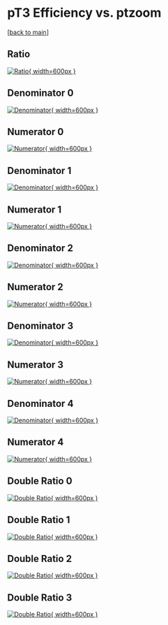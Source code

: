 # pT3 Efficiency vs. ptzoom

[[back to main](./)]



## Ratio

[![Ratio](../mtv/var/pT3_base_0_1_eff_ptzoom.png){ width=600px }](../mtv/var/pT3_base_0_1_eff_ptzoom.pdf)

## Denominator 0

[![Denominator](../mtv/den/pT3_base_0_1_eff_ptzoom_den0.png){ width=600px }](../mtv/den/pT3_base_0_1_eff_ptzoom_den0.pdf)

## Numerator 0

[![Numerator](../mtv/num/pT3_base_0_1_eff_ptzoom_num0.png){ width=600px }](../mtv/num/pT3_base_0_1_eff_ptzoom_num0.pdf)

## Denominator 1

[![Denominator](../mtv/den/pT3_base_0_1_eff_ptzoom_den1.png){ width=600px }](../mtv/den/pT3_base_0_1_eff_ptzoom_den1.pdf)

## Numerator 1

[![Numerator](../mtv/num/pT3_base_0_1_eff_ptzoom_num1.png){ width=600px }](../mtv/num/pT3_base_0_1_eff_ptzoom_num1.pdf)

## Denominator 2

[![Denominator](../mtv/den/pT3_base_0_1_eff_ptzoom_den2.png){ width=600px }](../mtv/den/pT3_base_0_1_eff_ptzoom_den2.pdf)

## Numerator 2

[![Numerator](../mtv/num/pT3_base_0_1_eff_ptzoom_num2.png){ width=600px }](../mtv/num/pT3_base_0_1_eff_ptzoom_num2.pdf)

## Denominator 3

[![Denominator](../mtv/den/pT3_base_0_1_eff_ptzoom_den3.png){ width=600px }](../mtv/den/pT3_base_0_1_eff_ptzoom_den3.pdf)

## Numerator 3

[![Numerator](../mtv/num/pT3_base_0_1_eff_ptzoom_num3.png){ width=600px }](../mtv/num/pT3_base_0_1_eff_ptzoom_num3.pdf)

## Denominator 4

[![Denominator](../mtv/den/pT3_base_0_1_eff_ptzoom_den4.png){ width=600px }](../mtv/den/pT3_base_0_1_eff_ptzoom_den4.pdf)

## Numerator 4

[![Numerator](../mtv/num/pT3_base_0_1_eff_ptzoom_num4.png){ width=600px }](../mtv/num/pT3_base_0_1_eff_ptzoom_num4.pdf)

## Double Ratio 0

[![Double Ratio](../mtv/ratio/pT3_base_0_1_eff_ptzoom_ratio0.png){ width=600px }](../mtv/ratio/pT3_base_0_1_eff_ptzoom_ratio0.pdf)

## Double Ratio 1

[![Double Ratio](../mtv/ratio/pT3_base_0_1_eff_ptzoom_ratio1.png){ width=600px }](../mtv/ratio/pT3_base_0_1_eff_ptzoom_ratio1.pdf)

## Double Ratio 2

[![Double Ratio](../mtv/ratio/pT3_base_0_1_eff_ptzoom_ratio2.png){ width=600px }](../mtv/ratio/pT3_base_0_1_eff_ptzoom_ratio2.pdf)

## Double Ratio 3

[![Double Ratio](../mtv/ratio/pT3_base_0_1_eff_ptzoom_ratio3.png){ width=600px }](../mtv/ratio/pT3_base_0_1_eff_ptzoom_ratio3.pdf)

